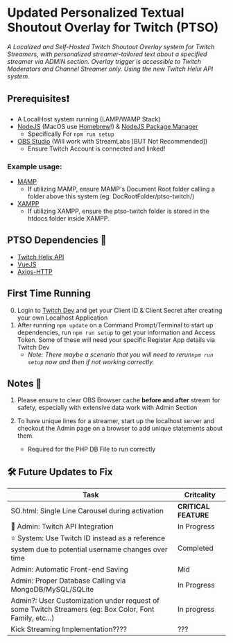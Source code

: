 # Updated Personalized Textual Shoutout Overlay for Twitch (PTSO)


*A Localized and Self-Hosted Twitch Shoutout Overlay system for Twitch Streamers, with personalized streamer-tailored text about a specified streamer via ADMIN section. Overlay trigger is accessible to Twitch Moderators and Channel Streamer only. Using the new Twitch Helix API system.*

## Prerequisites❗
- A LocalHost system running (LAMP/WAMP Stack)
- [NodeJS](https://nodejs.org/en/download) (MacOS use [Homebrew](https://brew.sh)!) & [NodeJS Package Manager](https://npmjs.com)
    - Specifically For ```npm run setup```
- [OBS Studio](https://obsproject.com) (Will work with StreamLabs [BUT Not Recommended])
    - Ensure Twitch Account is connected and linked! 
### Example usage:
- [MAMP](https://www.mamp.info/)
    - If utilizing MAMP, ensure MAMP's Document Root folder calling a folder above this system (eg: DocRootFolder/ptso-twitch/)
- [XAMPP](https://www.apachefriends.org/download.html)
    - If utilizing XAMPP, ensure the ptso-twitch folder is stored in the htdocs folder inside XAMPP.    
## PTSO Dependencies 🤝
- [Twitch Helix API](https://dev.twitch.tv/docs/api/)
- [VueJS](https://vuejs.org)
- [Axios-HTTP](http://axios-http.com)

## First Time Running
0) Login to [Twitch Dev](https://dev.twitch.tv) and get your Client ID & Client Secret after creating your own Localhost Application
1) After running ```npm update``` on a Command Prompt/Terminal to start up dependencies, run ```npm run setup``` to get your information and Access Token. Some of these will need your specific Register App details via Twitch Dev
    - *Note: There maybe a scenario that you will need to rerun```npm run setup``` now and then if not working correctly.*

## Notes 📝
1) Please ensure to clear OBS Browser cache **before and after** stream for safety, especially with extensive data work with Admin Section
2) To have unique lines for a streamer, start up the localhost server and checkout the Admin page on a browser to add unique statements about them.
    
    - Required for the PHP DB File to run correctly 

## 🛠️ Future Updates to Fix
|Task| Critcality |
|------|-------|
|SO.html: Single Line Carousel during activation| **CRITICAL FEATURE** | 
|📌 Admin: Twitch API Integration |In Progress|
|⭐️ System: Use Twitch ID instead as a reference system due to potential username changes over time|Completed|
|Admin: Automatic Front-end Saving|Mid|
|Admin: Proper Database Calling via MongoDB/MySQL/SQLite|In Progress|
|Admin?: User Customization under request of some Twitch Streamers (eg: Box Color, Font Family, etc...)|In progress|
|Kick Streaming Implementation???? |???|